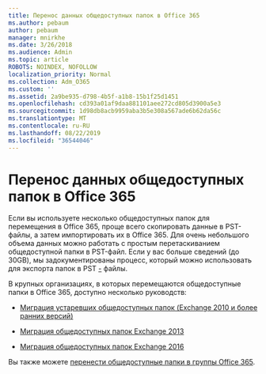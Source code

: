 ```yaml
---
title: Перенос данных общедоступных папок в Office 365
ms.author: pebaum
author: pebaum
manager: mnirkhe
ms.date: 3/26/2018
ms.audience: Admin
ms.topic: article
ROBOTS: NOINDEX, NOFOLLOW
localization_priority: Normal
ms.collection: Adm_O365
ms.custom: ''
ms.assetid: 2a9be935-d798-4b5f-a1b8-15b1f25d1451
ms.openlocfilehash: cd393a01af9daa881101aee272cd805d3900a5e3
ms.sourcegitcommit: 1d98db8acb9959aba3b5e308a567ade6b62da56c
ms.translationtype: MT
ms.contentlocale: ru-RU
ms.lasthandoff: 08/22/2019
ms.locfileid: "36544046"
---
```

# <a name="migrate-public-folder-data-to-office-365"></a>Перенос данных общедоступных папок в Office 365

Если вы используете несколько общедоступных папок для перемещения в Office 365, проще всего скопировать данные в PST-файлы, а затем импортировать их в Office 365. Для очень небольшого объема данных можно работать с простым перетаскиванием общедоступной папки в PST-файл. Если у вас больше сведений (до 30GB), мы задокументированы процесс, который можно использовать для экспорта папок в PST [-](https://technet.microsoft.com/library/dn874017%28v=exchg.150%29.aspx#PSTMigrate) файлы. 
  
В крупных организациях, в которых перемещаются общедоступные папки в Office 365, доступно несколько руководств:
  
- [Миграция устаревших общедоступных папок (Exchange 2010 и более ранних версий)](https://technet.microsoft.com/library/dn874017%28v=exchg.150%29.aspx)
    
- [Миграция общедоступных папок Exchange 2013](https://technet.microsoft.com/library/mt798260%28v=exchg.150%29.aspx)
    
- [Миграция общедоступных папок Exchange 2016](https://technet.microsoft.com/library/mt798260%28v=exchg.160%29.aspx)
    
Вы также можете [перенести общедоступные папки в группы Office 365](https://technet.microsoft.com/library/mt843872%28v=exchg.150%29.aspx).
  

